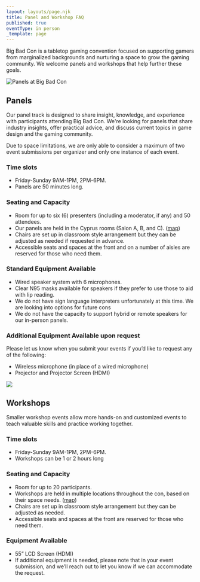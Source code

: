 ```yaml
---
layout: layouts/page.njk
title: Panel and Workshop FAQ
published: true
eventType: in person
_template: page
---
```


Big Bad Con is a tabletop gaming convention focused on supporting gamers from marginalized backgrounds and nurturing a space to grow the gaming community. We welcome panels and workshops that help further these goals.

![Panels at Big Bad Con](/images/EventFAQ-Panels.png)

## Panels

Our panel track is designed to share insight, knowledge, and experience with participants attending Big Bad Con. We're looking for panels that share industry insights, offer practical advice, and discuss current topics in game design and the gaming community.

Due to space limitations, we are only able to consider a maximum of two event submissions per organizer and only one instance of each event.

### Time slots

* Friday-Sunday 9AM-1PM, 2PM-6PM.
* Panels are 50 minutes long.

### Seating and Capacity

* Room for up to six (6) presenters (including a moderator, if any) and 50 attendees.
* Our panels are held in the Cyprus rooms (Salon A, B, and C). ([map](https://www.bigbadcon.com/images/Hotel_Map%202023.pdf))
* Chairs are set up in classroom style arrangement but they can be adjusted as needed if requested in advance.
* Accessible seats and spaces at the front and on a number of aisles are reserved for those who need them.

### Standard Equipment Available

* Wired speaker system with 6 microphones.
* Clear N95 masks available for speakers if they prefer to use those to aid with lip reading.
* We do not have sign language interpreters unfortunately at this time. We are looking into options for future cons
* We do not have the capacity to support hybrid or remote speakers for our in-person panels. 

### Additional Equipment Available upon request

Please let us know when you submit your events if you’d like to request any of the following:

* Wireless microphone (in place of a wired microphone)
* Projector and Projector Screen (HDMI)

![](/images/EventFAQ-Workshops.png)

## Workshops

Smaller workshop events allow more hands-on and customized events to teach valuable skills and practice working together.

### Time slots

* Friday-Sunday 9AM-1PM, 2PM-6PM.
* Workshops can be 1 or 2 hours long

### Seating and Capacity

* Room for up to 20 participants.
* Workshops are held in multiple locations throughout the con, based on their space needs. ([map](https://www.bigbadcon.com/images/Hotel_Map%202023.pdf))
* Chairs are set up in classroom style arrangement but they can be adjusted as needed. 
* Accessible seats and spaces at the front are reserved for those who need them.

### Equipment Available

* 55” LCD Screen (HDMI)
* If additional equipment is needed, please note that in your event submission, and we’ll reach out to let you know if we can accommodate the request. 
